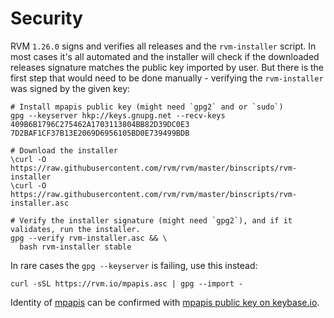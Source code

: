 # Security

RVM `1.26.0` signs and verifies all releases and the `rvm-installer`
script. In most cases it's all automated and the installer will check
if the downloaded releases signature matches the public key imported by
user. But there is the first step that would need to be done manually -
verifying the `rvm-installer` was signed by the given key:

    # Install mpapis public key (might need `gpg2` and or `sudo`)
    gpg --keyserver hkp://keys.gnupg.net --recv-keys 409B6B1796C275462A1703113804BB82D39DC0E3 7D2BAF1CF37B13E2069D6956105BD0E739499BDB

    # Download the installer
    \curl -O https://raw.githubusercontent.com/rvm/rvm/master/binscripts/rvm-installer
    \curl -O https://raw.githubusercontent.com/rvm/rvm/master/binscripts/rvm-installer.asc

    # Verify the installer signature (might need `gpg2`), and if it validates, run the installer.
    gpg --verify rvm-installer.asc && \
      bash rvm-installer stable

In rare cases the `gpg --keyserver` is failing, use this instead:

    curl -sSL https://rvm.io/mpapis.asc | gpg --import -

Identity of [mpapis](/authors/mpapis/) can be confirmed with
[mpapis public key on keybase.io](https://keybase.io/mpapis).
